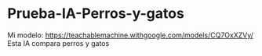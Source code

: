 # Prueba-IA-Perros-y-gatos
Mi modelo: https://teachablemachine.withgoogle.com/models/CQ7OxXZVy/
Esta IA compara perros y gatos

